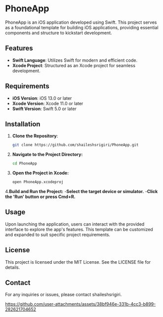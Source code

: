 # PhoneApp

PhoneApp is an iOS application developed using Swift. This project serves as a foundational template for building iOS applications, providing essential components and structure to kickstart development.

## Features

- **Swift Language**: Utilizes Swift for modern and efficient code.
- **Xcode Project**: Structured as an Xcode project for seamless development.

## Requirements

- **iOS Version**: iOS 13.0 or later
- **Xcode Version**: Xcode 11.0 or later
- **Swift Version**: Swift 5.0 or later

## Installation

1. **Clone the Repository**:
   ```bash
   git clone https://github.com/shaileshsrigiri/PhoneApp.git

2. **Navigate to the Project Directory:**
   ```bash
   cd PhoneApp


3. **Open the Project in Xcode:**
   ```bash
   open PhoneApp.xcodeproj


4.**Build and Run the Project:**
-**Select the target device or simulator.**
-**Click the 'Run' button or press Cmd+R.**

## Usage
Upon launching the application, users can interact with the provided interface to explore the app's features. This template can be customized and expanded to suit specific project requirements.


## License
This project is licensed under the MIT License. See the LICENSE file for details.

## Contact
For any inquiries or issues, please contact shaileshsrigiri.



https://github.com/user-attachments/assets/38bf946e-331b-4cc3-b899-282621704652

